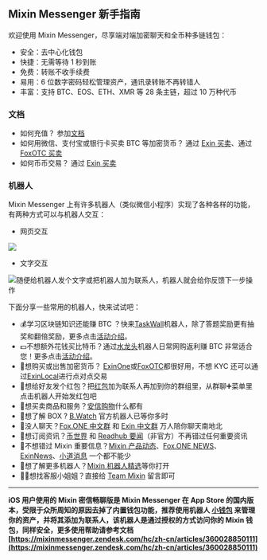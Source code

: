 ## Mixin Messenger 新手指南

欢迎使用 Mixin Messenger，尽享端对端加密聊天和全币种多链钱包：

- 安全：去中心化钱包
- 快捷：无需等待 1 秒到账
- 免费：转账不收手续费
- 易用：6 位数字密码轻松管理资产，通讯录转账不再转错人
- 丰富：支持 BTC、EOS、ETH、XMR 等 28 条主链，超过 10 万种代币

### 文档

- 如何充值？ 
  参加[文档](https://mixinmessenger.zendesk.com/hc/zh-cn/articles/360018789931)
- 如何用微信、支付宝或银行卡买卖 BTC 等加密货币？
  通过 [Exin 买卖](https://support.exinone.com/hc/zh-cn/articles/360030091871)、通过 [FoxOTC 买卖](https://fox.zendesk.com/hc/zh-cn/articles/360035825651) 
- 如何币币交易？
  通过 [Exin 买卖](https://support.exinone.com/hc/zh-cn/articles/360035520912)

### 机器人

Mixin Messenger 上有许多机器人（类似微信小程序）实现了各种各样的功能，有两种方式可以与机器人交互：

- 网页交互

![](https://newbie.zeromesh.net/red-packet.png)

- 文字交互

![随便给机器人发个文字或把机器人加为联系人，机器人就会给你反馈下一步操作](https://newbie.zeromesh.net/mixin-news.png)

下面分享一些常用的机器人，快来试试吧：

- 💰学习区块链知识还能赚 BTC ？快来[TaskWall](https://mixin.one/users/e08207df-55de-4ad9-8463-af692824f988)机器人，除了答题奖励更有抽奖和翻倍奖励，更多点击[活动介绍](https://w3c.group/c/1587547803842182)。
- 💵不想额外花钱买比特币？通过[水龙头](https://mixin.one/users/1da1124a-9c97-4f2b-b332-f11f77c7604a)机器人日常网购返利赚 BTC 非常适合您！更多点击[活动介绍](https://w3c.group/c/1587630334804900)。
- 💸想购买或出售加密货币？ [ExinOne](https://mixin.one/users/61103d28-3ac2-44a2-ae34-bd956070dab1)或[FoxOTC](https://mixin.one/users/fb523769-e4f9-4148-b16d-1ca0edcdb955)都很好用，不想 KYC 还可以通过[ExinLocal](https://mixin.one/users/f2397b7a-ddfc-4bd9-925a-e14a9a553ba5)进行点对点交易
- 🧧想给好友发个红包？把[红包](https://mixin.one/users/1ab1f241-b809-4790-bcfd-a1779bb1d313)加为联系人再加到你的群组里，从群聊➕菜单里点击机器人开始发红包吧
- 🛒想买卖商品和服务？[安信购物](https://mixin.one/users/076ecd36-4c8e-4a12-9aa2-d541bdbba58d)什么都有
- 🎁想了解 BOX ? [B.Watch](https://mixin.one/users/b7c610d4-8e74-455d-ae82-c081ff80d511) 官方机器人已等你多时
- 💬没人聊天？[Fox.ONE 中文群](https://mixin.one/users/56e28252-1aef-48a6-a0c7-2213652570d7) 和 [Exin 中文群](https://mixin.one/users/47cdbc9e-e2b9-4d1f-b13e-42fec1d8853d) 万人陪你聊天南地北
- 📰想订阅资讯？[币世界](https://mixin.one/users/1fc37f38-28e2-442c-9187-79eaee9aaa3b) 和 [Readhub 要闻](https://mixin.one/users/69fa380d-24cd-4e92-b981-c2168320f818)（非官方）不再错过任何重要资讯
- 🚨不想错过 Mixin 重要信息？[Mixin 产品动态](https://mixin.one/users/e49eeb58-64cd-4065-b4f8-bac86647448d)、[Fox.ONE NEWS](https://mixin.one/users/169c03ca-fac8-42d0-b6a1-d4540e78eae9)、[ExinNews](https://mixin.one/users/a074bd5b-626f-4d4b-9ded-20b6b3f7bc8f)、[小道消息](https://mixin.one/users/53dabe3b-7473-4f54-8606-ca559b8671a4) 一个都不能少
- 🤖想了解更多机器人？[Mixin 机器人精选](https://mixin.one/users/b58cc447-02d8-43c7-8440-3afcd9198886)等你打开
- 👱‍♀️想找客服小姐姐？直接给 [Team Mixin](https://mixin.one/users/773e5e77-4107-45c2-b648-8fc722ed77f5) 留言即可

---

**iOS 用户使用的 Mixin 密信畅聊版是 Mixin Messenger 在 App Store 的国内版本，受限于众所周知的原因去掉了内置钱包功能，推荐使用机器人 [小钱包](https://mixin.one/users/f49c073a-f92c-4268-ab81-25805d8a108f) 来管理你的资产，并将其添加为联系人，该机器人是通过授权的方式访问你的 Mixin 钱包，同样安全，更多使用帮助请参考文档 [https://mixinmessenger.zendesk.com/hc/zh-cn/articles/360028850111](https://mixinmessenger.zendesk.com/hc/zh-cn/articles/360028850111)**
